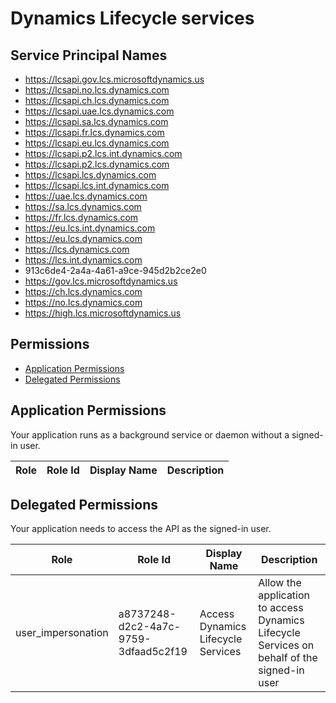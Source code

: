 # Dynamics Lifecycle services
## Service Principal Names
- https://lcsapi.gov.lcs.microsoftdynamics.us
- https://lcsapi.no.lcs.dynamics.com
- https://lcsapi.ch.lcs.dynamics.com
- https://lcsapi.uae.lcs.dynamics.com
- https://lcsapi.sa.lcs.dynamics.com
- https://lcsapi.fr.lcs.dynamics.com
- https://lcsapi.eu.lcs.dynamics.com
- https://lcsapi.p2.lcs.int.dynamics.com
- https://lcsapi.p2.lcs.dynamics.com
- https://lcsapi.lcs.dynamics.com
- https://lcsapi.lcs.int.dynamics.com
- https://uae.lcs.dynamics.com
- https://sa.lcs.dynamics.com
- https://fr.lcs.dynamics.com
- https://eu.lcs.int.dynamics.com
- https://eu.lcs.dynamics.com
- https://lcs.dynamics.com
- https://lcs.int.dynamics.com
- 913c6de4-2a4a-4a61-a9ce-945d2b2ce2e0
- https://gov.lcs.microsoftdynamics.us
- https://ch.lcs.dynamics.com
- https://no.lcs.dynamics.com
- https://high.lcs.microsoftdynamics.us

 ## Permissions
- [Application Permissions](#application-permissions)
- [Delegated Permissions](#delegated-permissions)

## Application Permissions
Your application runs as a background service or daemon without a signed-in user.

| Role | Role Id | Display Name | Description |
|---|---|---|---|

## Delegated Permissions
Your application needs to access the API as the signed-in user. 

| Role | Role Id | Display Name | Description |
|---|---|---|---|
| user_impersonation | a8737248-d2c2-4a7c-9759-3dfaad5c2f19 | Access Dynamics Lifecycle Services | Allow the application to access Dynamics Lifecycle Services on behalf of the signed-in user |

